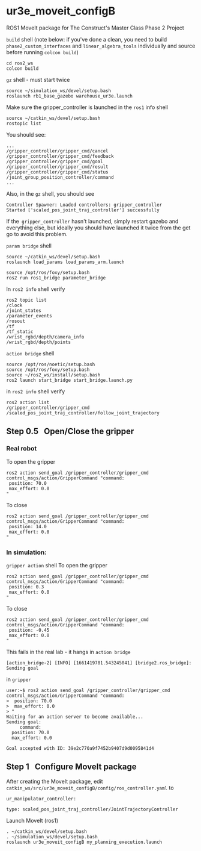 # ur3e_moveit_configB
ROS1 MoveIt package for The Construct's Master Class Phase 2 Project

`build` shell
(note below: if you've done a clean, you need to build `phase2_custom_interfaces` and `linear_algebra_tools` individually and source before running `colcon build`)
```
cd ros2_ws
colcon build
```
`gz` shell - must start twice
```
source ~/simulation_ws/devel/setup.bash
roslaunch rb1_base_gazebo warehouse_ur3e.launch
```
Make sure the gripper_controller is launched in the `ros1` info shell
```
source ~/catkin_ws/devel/setup.bash
rostopic list
```
You should see:
```
...
/gripper_controller/gripper_cmd/cancel
/gripper_controller/gripper_cmd/feedback
/gripper_controller/gripper_cmd/goal
/gripper_controller/gripper_cmd/result
/gripper_controller/gripper_cmd/status
/joint_group_position_controller/command
...
```
Also, in the `gz` shell, you should see
```
Controller Spawner: Loaded controllers: gripper_controller
Started ['scaled_pos_joint_traj_controller'] successfully
```
If the` gripper_controller` hasn't launched, simply restart gazebo and everything else,
but ideally you should have launched it twice from the get go to avoid this problem.


`param bridge` shell
```
source ~/catkin_ws/devel/setup.bash
roslaunch load_params load_params_arm.launch

source /opt/ros/foxy/setup.bash
ros2 run ros1_bridge parameter_bridge
```

In `ros2 info`  shell verify
```
ros2 topic list
/clock
/joint_states
/parameter_events
/rosout
/tf
/tf_static
/wrist_rgbd/depth/camera_info
/wrist_rgbd/depth/points
```

`action bridge` shell
```
source /opt/ros/noetic/setup.bash
source /opt/ros/foxy/setup.bash
source ~/ros2_ws/install/setup.bash
ros2 launch start_bridge start_bridge.launch.py
```
in `ros2 info`  shell verify
```
ros2 action list
/gripper_controller/gripper_cmd
/scaled_pos_joint_traj_controller/follow_joint_trajectory
```

## Step 0.5   Open/Close the gripper
### Real robot
To open the gripper
```
ros2 action send_goal /gripper_controller/gripper_cmd control_msgs/action/GripperCommand "command:
 position: 70.0
 max_effort: 0.0
"
```
To close
```
ros2 action send_goal /gripper_controller/gripper_cmd control_msgs/action/GripperCommand "command:
 position: 14.0
 max_effort: 0.0
"
```
### In simulation:
`gripper action` shell
To open the gripper
```
ros2 action send_goal /gripper_controller/gripper_cmd control_msgs/action/GripperCommand "command:
 position: 0.3
 max_effort: 0.0
"
```
To close
```
ros2 action send_goal /gripper_controller/gripper_cmd control_msgs/action/GripperCommand "command:
 position: -0.45
 max_effort: 0.0
"
```

This fails in the real lab - it hangs in `action bridge`
```
[action_bridge-2] [INFO] [1661419781.543245041] [bridge2.ros_bridge]: Sending goal
```
in `gripper`
```
user:~$ ros2 action send_goal /gripper_controller/gripper_cmd control_msgs/action/GripperCommand "command:
>  position: 70.0
>  max_effort: 0.0
> "
Waiting for an action server to become available...
Sending goal:
     command:
  position: 70.0
  max_effort: 0.0

Goal accepted with ID: 39e2c770a9f7452b9407d9d0095841d4
```
## Step 1   Configure MoveIt package
After creating the MoveIt package, edit `catkin_ws/src/ur3e_moveit_configB/config/ros_controller.yaml` to
```
ur_manipulator_controller:

type: scaled_pos_joint_traj_controller/JointTrajectoryController
```

Launch MoveIt (ros1)
```
. ~/catkin_ws/devel/setup.bash
. ~/simulation_ws/devel/setup.bash
roslaunch ur3e_moveit_configB my_planning_execution.launch

```
